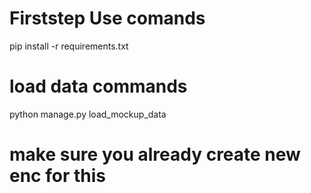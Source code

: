 # Firststep Use comands #
pip install -r requirements.txt

# load data commands #  
python manage.py load_mockup_data

# make sure you already create new enc for this #

